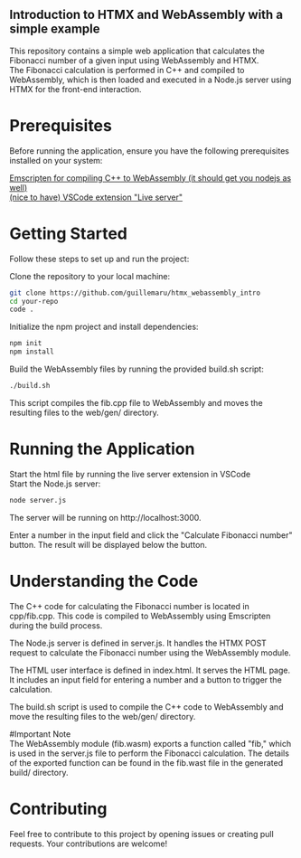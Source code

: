 ## Introduction to HTMX and WebAssembly with a simple example
This repository contains a simple web application that calculates the Fibonacci number of a given input using WebAssembly and HTMX.  
The Fibonacci calculation is performed in C++ and compiled to WebAssembly, which is then loaded and executed in a Node.js server using HTMX for the front-end interaction.  

# Prerequisites
Before running the application, ensure you have the following prerequisites installed on your system:  

[Emscripten for compiling C++ to WebAssembly (it should get you nodejs as well)](https://emscripten.org/docs/getting_started/downloads.html)  
[(nice to have) VSCode extension "Live server"](https://marketplace.visualstudio.com/items?itemName=ritwickdey.LiveServer)  

# Getting Started
Follow these steps to set up and run the project:  

Clone the repository to your local machine:  

```bash
git clone https://github.com/guillemaru/htmx_webassembly_intro  
cd your-repo  
code .
```
Initialize the npm project and install dependencies:  
```bash
npm init  
npm install
```
Build the WebAssembly files by running the provided build.sh script:  
```bash
./build.sh
```
This script compiles the fib.cpp file to WebAssembly and moves the resulting files to the web/gen/ directory.  

# Running the Application
Start the html file by running the live server extension in VSCode  
Start the Node.js server:  
```bash
node server.js
```
The server will be running on http://localhost:3000.  

Enter a number in the input field and click the "Calculate Fibonacci number" button. The result will be displayed below the button.  

# Understanding the Code
The C++ code for calculating the Fibonacci number is located in cpp/fib.cpp. This code is compiled to WebAssembly using Emscripten during the build process.  

The Node.js server is defined in server.js. It handles the HTMX POST request to calculate the Fibonacci number using the WebAssembly module.  

The HTML user interface is defined in index.html. It serves the HTML page. It includes an input field for entering a number and a button to trigger the calculation.  

The build.sh script is used to compile the C++ code to WebAssembly and move the resulting files to the web/gen/ directory.  

#Important Note  
The WebAssembly module (fib.wasm) exports a function called "fib," which is used in the server.js file to perform the Fibonacci calculation. The details of the exported function can be found in the fib.wast file in the generated build/ directory.  

# Contributing
Feel free to contribute to this project by opening issues or creating pull requests. Your contributions are welcome!

